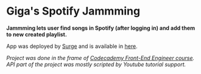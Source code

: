 # Giga's Spotify Jammming
**Jammming lets user find songs in Spotify (after logging in) and add them to new created playlist.**

App was deployed by [Surge](https://surge.sh/) and is available in [here](http://giga-jammming.surge.sh).

*Project was done in the frame of [Codecademy Front-End Engineer course](https://join.codecademy.com/learn/paths/front-end-engineer-career-path-b/). API part of the project was mostly scripted by Youtube tutorial support.*
